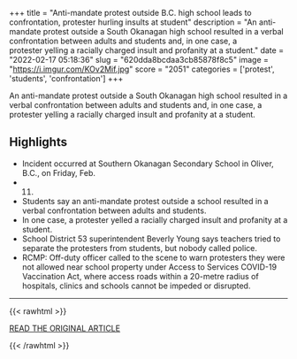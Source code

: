 +++
title = "Anti-mandate protest outside B.C. high school leads to confrontation, protester hurling insults at student"
description = "An anti-mandate protest outside a South Okanagan high school resulted in a verbal confrontation between adults and students and, in one case, a protester yelling a racially charged insult and profanity at a student."
date = "2022-02-17 05:18:36"
slug = "620dda8bcdaa3cb85878f8c5"
image = "https://i.imgur.com/KOv2Mif.jpg"
score = "2051"
categories = ['protest', 'students', 'confrontation']
+++

An anti-mandate protest outside a South Okanagan high school resulted in a verbal confrontation between adults and students and, in one case, a protester yelling a racially charged insult and profanity at a student.

## Highlights

- Incident occurred at Southern Okanagan Secondary School in Oliver, B.C., on Friday, Feb.
- 11.
- Students say an anti-mandate protest outside a school resulted in a verbal confrontation between adults and students.
- In one case, a protester yelled a racially charged insult and profanity at a student.
- School District 53 superintendent Beverly Young says teachers tried to separate the protesters from students, but nobody called police.
- RCMP: Off-duty officer called to the scene to warn protesters they were not allowed near school property under Access to Services COVID-19 Vaccination Act, where access roads within a 20-metre radius of hospitals, clinics and schools cannot be impeded or disrupted.

---

{{< rawhtml >}}
  <p class="article-category">
    <a target="_blank" href="https://www.cbc.ca/news/canada/british-columbia/oliver-secondary-protesters-rcmp-mandate-1.6352997">READ THE ORIGINAL ARTICLE</a>
  </p>
{{< /rawhtml >}}
